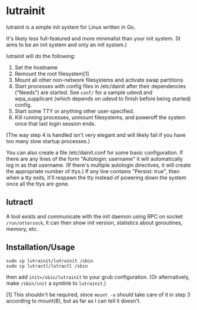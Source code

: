 # lutrainit

lutrainit is a simple init system for Linux written in Go.

It's likely less full-featured and more minimalist than your init system. (It aims to be an init system and only an init system.)

lutrainit will do the following:

1. Set the hostname
2. Remount the root filesystem[1]
3. Mount all other non-network filesystems and activate swap partitions
3. Start processes with config files in /etc/dainit after their dependencies
   ("Needs") are started. See `conf/` for a sample udevd and wpa_supplicant (which
   depends on udevd to finish before being started) config.
4. Start some TTY or anything other user-specified.
5. Kill running processes, unmount filesystems, and poweroff the system once that last
   login session ends.

(The way step 4 is handled isn't very elegant and will likely fail if you have too
many slow startup processes.)

You can also create a file /etc/dainit.conf for some basic configuration. If
there are any lines of the form "Autologin: username" it will automatically log in
as that username. (If there's multiple autologin directives, it will create the
appropriate number of ttys.) If any line contains "Persist: true", then when a tty
exits, it'll respawn the tty instead of powering down the system once all the ttys
are gone.

## lutractl

A tool exists and communicate with the init daemon using RPC on socket `/run/ottersock`, it can then show init version, statistics about goroutines, memory, etc.

## Installation/Usage
```
sudo cp lutrainit/lutrainit /sbin
sudo cp lutractl/lutractl /sbin
```

then add `init=/sbin/lutrainit` to your grub configuration. (Or alternatively, make
`/sbin/init` a symlink to `lutrainit`.)

[1] This shouldn't be required, since `mount -a` should take care of it in step
  3 according to mount(8), but as far as I can tell it doesn't.
